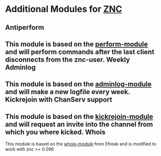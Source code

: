  Additional Modules for [ZNC](http://znc.in)
===============================

Antiperform
-----------
This module is based on the [perform-module](https://github.com/znc/znc/blob/znc-0.098/modules/perform.cpp) and will perform commands after the last client disconnects from the znc-user. 
Weekly Adminlog
--------------
This module is based on the [adminlog-module](https://github.com/znc/znc/blob/znc-0.098/modules/adminlog.cpp) and will make a new logfile every week. 
Kickrejoin with ChanServ support
--------------------------------
This module is based on the [kickrejoin-module](https://github.com/znc/znc/blob/znc-0.098/modules/kickrejoin.cpp) and will request an invite into the channel from which you where kicked.
Whois
-----
This module is based on the [whois-module](http://dead.sexypenguins.com/~efreak/znc/whois.cpp) from Efreak and is modified to work with znc >= 0.096